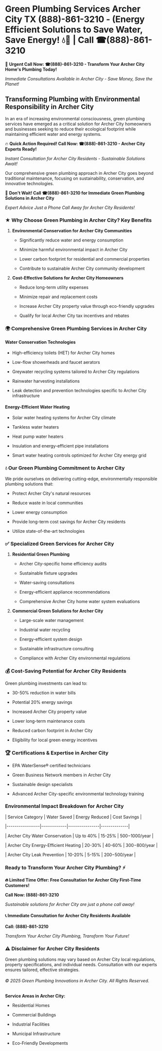 # Green Plumbing Services Archer City TX (888)-861-3210 - (Energy Efficient Solutions to Save Water, Save Energy! 💧🌿 | Call ☎(888)-861-3210

🚨 **Urgent Call Now: ☎(888)-861-3210 - Transform Your Archer City Home's Plumbing Today!**
*Immediate Consultations Available in Archer City - Save Money, Save the Planet!*

## Transforming Plumbing with Environmental Responsibility in Archer City

In an era of increasing environmental consciousness, green plumbing services have emerged as a critical solution for Archer City homeowners and businesses seeking to reduce their ecological footprint while maintaining efficient water and energy systems. 

🔥 **Quick Action Required! Call Now: ☎(888)-861-3210 - Archer City Experts Ready!**
*Instant Consultation for Archer City Residents - Sustainable Solutions Await!*

Our comprehensive green plumbing approach in Archer City goes beyond traditional maintenance, focusing on sustainability, conservation, and innovative technologies.

🚨 **Don't Wait! Call ☎(888)-861-3210 for Immediate Green Plumbing Solutions in Archer City**
*Expert Advice Just a Phone Call Away for Archer City Residents!*

### ★ Why Choose Green Plumbing in Archer City? Key Benefits

1. **Environmental Conservation for Archer City Communities** 
   - Significantly reduce water and energy consumption
   - Minimize harmful environmental impact in Archer City
   - Lower carbon footprint for residential and commercial properties
   - Contribute to sustainable Archer City community development

2. **Cost-Effective Solutions for Archer City Homeowners** 
   - Reduce long-term utility expenses
   - Minimize repair and replacement costs
   - Increase Archer City property value through eco-friendly upgrades
   - Qualify for local Archer City tax incentives and rebates

### 🌍 Comprehensive Green Plumbing Services in Archer City

#### Water Conservation Technologies
- High-efficiency toilets (HET) for Archer City homes
- Low-flow showerheads and faucet aerators
- Greywater recycling systems tailored to Archer City regulations
- Rainwater harvesting installations
- Leak detection and prevention technologies specific to Archer City infrastructure

#### Energy-Efficient Water Heating
- Solar water heating systems for Archer City climate
- Tankless water heaters
- Heat pump water heaters
- Insulation and energy-efficient pipe installations
- Smart water heating controls optimized for Archer City energy grid

### 💧 Our Green Plumbing Commitment to Archer City

We pride ourselves on delivering cutting-edge, environmentally responsible plumbing solutions that:
- Protect Archer City's natural resources
- Reduce waste in local communities
- Lower energy consumption
- Provide long-term cost savings for Archer City residents
- Utilize state-of-the-art technologies

### ✅ Specialized Green Services for Archer City

1. **Residential Green Plumbing**
   - Archer City-specific home efficiency audits
   - Sustainable fixture upgrades
   - Water-saving consultations
   - Energy-efficient appliance recommendations
   - Comprehensive Archer City home water system evaluations

2. **Commercial Green Solutions for Archer City**
   - Large-scale water management
   - Industrial water recycling
   - Energy-efficient system design
   - Sustainable infrastructure consulting
   - Compliance with Archer City environmental regulations

### 💰 Cost-Saving Potential for Archer City Residents

Green plumbing investments can lead to:
- 30-50% reduction in water bills
- Potential 20% energy savings
- Increased Archer City property value
- Lower long-term maintenance costs
- Reduced carbon footprint in Archer City
- Eligibility for local green energy incentives

### 🏆 Certifications & Expertise in Archer City

- EPA WaterSense® certified technicians
- Green Business Network members in Archer City
- Sustainable design specialists
- Advanced Archer City-specific environmental technology training

### Environmental Impact Breakdown for Archer City

| Service Category | Water Saved | Energy Reduced | Cost Savings |
|-----------------|-------------|----------------|--------------|
| Archer City Water Conservation | Up to 40% | 15-25% | $500-$1000/year |
| Archer City Energy-Efficient Heating | 20-30% | 40-60% | $300-$800/year |
| Archer City Leak Prevention | 10-20% | 5-15% | $200-$500/year |

### Ready to Transform Your Archer City Plumbing? ⚡

**🔥 Limited Time Offer: Free Consultation for Archer City First-Time Customers!**

**Call Now: (888)-861-3210**
*Sustainable solutions for Archer City are just a phone call away!*

#### 📞 Immediate Consultation for Archer City Residents Available

**Call: (888)-861-3210**
*Transform Your Archer City Plumbing, Transform Your Future!*

### ⚠️ Disclaimer for Archer City Residents

Green plumbing solutions may vary based on Archer City local regulations, property specifications, and individual needs. Consultation with our experts ensures tailored, effective strategies.

###### © 2025 Green Plumbing Innovations in Archer City. All Rights Reserved.

**Service Areas in Archer City:** 
- Residential Homes
- Commercial Buildings
- Industrial Facilities
- Municipal Infrastructure
- Eco-Friendly Developments